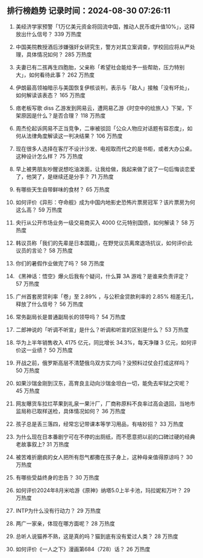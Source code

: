 
## 排行榜趋势 记录时间：2024-08-30 07:26:11
  
  1. 美经济学家预警「1万亿美元资金将回流中国，推动人民币或升值10%」，这释放出什么信号？ 339 万热度
    
  2. 中国美院教授酒后涉嫌强奸女研究生，警方对其立案调查，学校回应将从严处理，具体情况如何？ 285 万热度
    
  3. 夫妻已有二孩再生四胞胎，父亲称「希望社会能给予一些帮助，压力特别大」，如何看待此事？ 262 万热度
    
  4. 伊朗最高领袖暗示与美国恢复伊核谈判，表示与「敌人」接触「没有坏处」，如何解读该表态？ 165 万热度
    
  5. 痞老板写歌 diss 乙游发到网易云，遭网易乙游《时空中的绘旅人》下架，下架原因是什么？是否合理？ 118 万热度
    
  6. 周杰伦起诉网易不正当竞争，二审被驳回「公众人物应对话题有容忍度」，如何从法律角度解读这一判决结果？ 106 万热度
    
  7. 现在很多人选择在客厅不设计沙发、电视取而代之的是书柜，或者大办公桌。这种设计怎么样？ 75 万热度
    
  8. 早上被男朋友吵醒说想吃油泼面，让我给做，我起来做了说了一句后悔谈恋爱了，他哭了，是继续还是分手？ 71 万热度
    
  9. 有哪些天生自带鲜味的食材？ 65 万热度
    
  10. 如何评价《异形：夺命舰》成为中国内地影史恐怖片票房冠军？该片票房为何这么高？ 59 万热度
    
  11. 央行从公开市场业务一级交易商买入 4000 亿元特别国债，如何解读？ 58 万热度
    
  12. 韩议员称「我们的先辈是日本国籍」，在野党议员离席退场抗议，如何评价此议员的言论？ 58 万热度
    
  13. 你们的暑假作业做完了吗？ 58 万热度
    
  14. 《黑神话：悟空》爆火后我有个疑问，什么算 3A 游戏？是谁来负责评定？ 57 万热度
    
  15. 广州首套房贷利率「卷」至 2.89% ，与公积金贷款利率的 2.85% 相差无几，释放了什么信号？ 56 万热度
    
  16. 常务副局长是普通副局长的领导吗？ 54 万热度
    
  17. 二郎神说的「听调不听宣」是什么？听调和听宣的区别是什么？ 53 万热度
    
  18. 华为上半年销售收入 4175 亿元，同比增长 34.3%，每天净赚 3 亿元，如何评价这一业绩？ 50 万热度
    
  19. 开战之前，俄罗斯高层不清楚俄乌双方实力吗？没预料过仗会打成这样吗？ 50 万热度
    
  20. 如果沙瑞金刚到汉东，高育良主动向沙瑞金坦白一切，能免去牢狱之灾呢？ 45 万热度
    
  21. 网友曝货车拉烂苹果到礼泉一果汁厂，厂商称原料不良率过高会退回，当地市监局称已取样送检，具体情况如何？ 36 万热度
    
  22. 孩子总是丢三落四，经常忘记带课本等学习用品，有啥妙招？ 33 万热度
    
  23. 为什么现在日本番剧宁可在不停的出厕纸，而不愿意把以前的口碑过硬的经典老故事叙上? 31 万热度
    
  24. 被苦难折磨疯的女人把所有怨气都撒在孩子身上，这种母亲值得原谅吗？ 30 万热度
    
  25. 有哪些受益终身的忠告？ 30 万热度
    
  26. 如何评价2024年8月米哈游《原神》纳塔5.0上半卡池，玛拉妮和万叶？ 29 万热度
    
  27. INTP为什么没有行动力？ 29 万热度
    
  28. 两广一家亲，体现在哪方面呢？ 28 万热度
    
  29. 总听人说猫养不熟，这是真的吗？猫到底有没有爱过人类？ 28 万热度
    
  30. 如何评价《一人之下》漫画第684（728）话？ 26 万热度
    